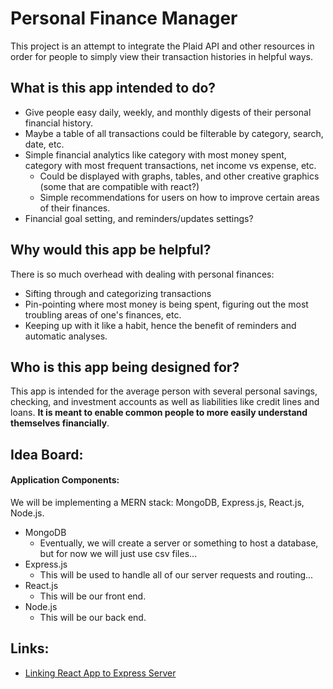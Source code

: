 # Personal Finance Manager
This project is an attempt to integrate the Plaid API and other resources in order for people to simply view their transaction histories in helpful ways.

## What is this app intended to do?
* Give people easy daily, weekly, and monthly digests of their personal financial history.
* Maybe a table of all transactions could be filterable by category, search, date, etc.
* Simple financial analytics like category with most money spent, category with most frequent transactions, net income vs expense, etc.
  * Could be displayed with graphs, tables, and other creative graphics (some that are compatible with react?)
  * Simple recommendations for users on how to improve certain areas of their finances.
* Financial goal setting, and reminders/updates settings?

## Why would this app be helpful?
There is so much overhead with dealing with personal finances:
* Sifting through and categorizing transactions
* Pin-pointing where most money is being spent, figuring out the most troubling areas of one's finances, etc.
* Keeping up with it like a habit, hence the benefit of reminders and automatic analyses.

## Who is this app being designed for?
This app is intended for the average person with several personal savings, checking, and investment accounts as well as liabilities like credit lines and loans.  **It is meant to enable common people to more easily understand themselves financially**.

## Idea Board:

#### Application Components:
We will be implementing a MERN stack: MongoDB, Express.js, React.js, Node.js.

* MongoDB
  * Eventually, we will create a server or something to host a database, but for now we will just use csv files...
* Express.js
  * This will be used to handle all of our server requests and routing...
* React.js
  * This will be our front end.
* Node.js
  * This will be our back end.

## Links:
* [Linking React App to Express Server](https://dev.to/nburgess/creating-a-react-app-with-react-router-and-an-express-backend-33l3)
